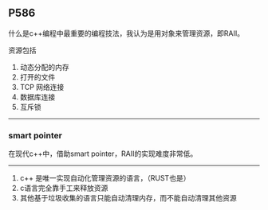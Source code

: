 ## P586

什么是c++编程中最重要的编程技法，我认为是用对象来管理资源，即RAII。

资源包括
1. 动态分配的内存
2. 打开的文件
3. TCP 网络连接
4. 数据库连接
5. 互斥锁

---
### smart pointer

在现代c++中，借助smart pointer，RAII的实现难度非常低。

---
1. c++ 是唯一实现自动化管理资源的语言，（RUST也是）
2. c语言完全靠手工来释放资源
3. 其他基于垃圾收集的语言只能自动清理内存，而不能自动清理其他资源
